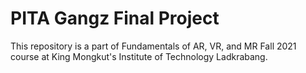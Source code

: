 # PITA Gangz Final Project
This repository is a part of Fundamentals of AR, VR, and MR Fall 2021 course at King Mongkut's Institute of Technology Ladkrabang.
